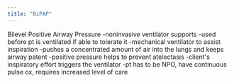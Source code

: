 ```yaml
---
title: "BiPAP"
---
```

Bilevel Positive Airway Pressure
-noninvasive ventilator supports
-used before pt is ventilated if able to tolerate it
-mechanical ventilator to assist inspiration
-pushes a concentrated amount of air into the lungs and keeps airway patent
-positive pressure helps to prevent atelectasis
-client's inspiratory effort triggers the ventilator
-pt has to be NPO, have continuous pulse ox, requires increased level of care

